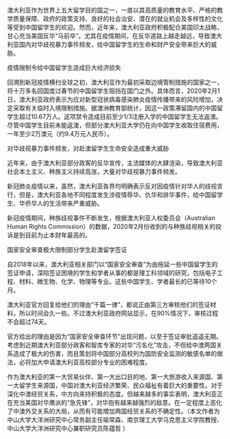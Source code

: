 澳大利亚作为世界上五大留学目的国之一，一直以其高质量的教育水平、严格的教学质量保障、政府的政策支持、良好的社会治安、潜在的就业机会及多样性的文化等受到中国留学生的欢迎。然而，近年来，澳大利亚政府积极配合美国印太战略，甘心充当美国反华“马前卒”。尤其在疫情期间，在反华道路上越走越远，导致澳大利亚国内对华歧视暴力事件频发，给中国留学生的生命和财产安全带来巨大的威胁。

疫情限制令给中国留学生造成巨大经济损失

回溯到新冠疫情横扫全球之初，澳大利亚作为最初采取边境管制措施的国家之一，将十万多名回国度过春节的中国留学生阻挡在国门之外。具体而言，2020年2月1日，澳大利亚政府表示为应对新型冠状病毒感染肺炎疫情传播带来的风险增加，决定采取有关临时入境限制措施。据澳洲教育部统计，因这一政策滞留国内的中国留学生超过10.67万人。这项禁令造成目前至少1/3注册入学的中国留学生无法返澳。尽管中国学生目前未能返澳，但部分澳大利亚大学仍在向中国学生收取住宿费用，一年至少2万澳元（约9.4万元人民币）。

对华歧视暴力事件频发，对赴澳留学生生命安全造成重大威胁

近年来，由于澳大利亚部分政客的反华宣传，主流媒体的大肆渲染，导致澳大利亚社会本土主义、种族主义持续高涨，大量对华歧视暴力事件频发。

新冠肺炎疫情以来，虽然，澳大利亚各界均明确表示反对因疫情针对华人的歧视言行，但是，澳大利亚各地不同程度发生涉疫情辱华、仇华和排华事件，给中国留学生、华侨华人的生活带来严重威胁。

新冠疫情期间，种族歧视事件不断发生，根据澳大利亚人权委员会（Australian Human Rights Commission）的数据，2020年2月份收到的与种族歧视相关的投诉是到目前为止本财年最高的。

国家安全审查极大限制部分学生赴澳留学签证

自2018年以来，澳大利亚相关部门以“国家安全审查”为由拖延一些中国留学生的签证申请，深陷签证困境的学生和学者从事的都是理工科领域的研究，包括电子工程、材料、微生物、化学、物理等专业。这些中国学生、学者最长的已等待10个月。

澳大利亚官方回复给他们的理由“千篇一律”，都说正由第三方审核他们的签证材料，所以时间会久一些。不过澳大利亚政府网站显示，在90%情况下，审核过程不会超过74天。

官方给出的理由是因为“国家安全审查环节”出现问题，以至于签证审批遥遥无期。考虑到近期澳大利亚部分政客和智库专家的对华“污名化”攻击，不但给中澳两国关系造成了极大的伤害，而且策划将中国部分高校列为国防安全监测的敏感名单的做法，必将加大申请澳大利亚高校部分专业的困难程度。

作为澳大利亚的第一大贸易伙伴、第一大出口目的地、第一大旅游收入来源国、第一大留学生来源国，中国对澳大利亚经济繁荣、民众福祉有着巨大的重要性。对于深化中澳经贸关系，中方向来持积极的态度。但越来越多的事实表明，澳大利亚正在充当美国对华鹰派的“急先锋”，对华抱有越来越强烈的敌意。在一定程度上恶化了中澳外交关系的大局，从而有可能增加两国经贸关系的不确定性。（本文作者为中山大学大洋洲研究中心常务副主任喻常森、南京理工大学马克思主义学院教授、中山大学大洋洲研究中心兼职研究员陈蕴哲 ）


